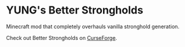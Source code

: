 # YUNG's Better Strongholds
Minecraft mod that completely overhauls vanilla stronghold generation.

Check out Better Strongholds on [CurseForge](https://www.curseforge.com/minecraft/mc-mods/yungs-better-strongholds).
